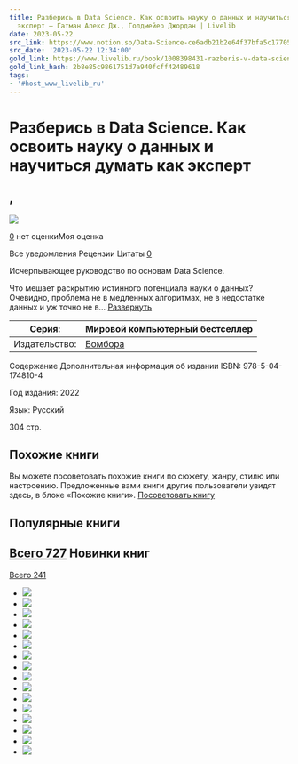 ```yaml
---
title: Разберись в Data Science. Как освоить науку о данных и научиться думать как
  эксперт — Гатман Алекс Дж., Голдмейер Джордан | Livelib
date: 2023-05-22
src_link: https://www.notion.so/Data-Science-ce6adb21b2e64f37bfa5c17705b0aad0
src_date: '2023-05-22 12:34:00'
gold_link: https://www.livelib.ru/book/1008398431-razberis-v-data-science-kak-osvoit-nauku-o-dannyh-i-nauchitsya-dumat-kak-ekspert-gatman-aleks-dzh
gold_link_hash: 2b8e85c9861751d7a940fcff42489618
tags:
- '#host_www_livelib_ru'
---
```



Разберись в Data Science. Как освоить науку о данных и научиться думать как эксперт
===================================================================================


,
-


![](https://s1.livelib.ru/boocover/1008398431/200x305/261f/__Razberis_v_Data_Science._Kak_osvoit_nauku_o_dannyh_i_nauchitsya_dumat_kak_eksp.jpg)


[0](javascript:void(0); "Рейтинг ожидания книги 0.000") нет оценкиМоя оценка


Все уведомления
Рецензии
Цитаты
[0](javascript:void(0);)

 Исчерпывающее руководство по основам Data Science.

 Что мешает раскрытию истинного потенциала науки о данных? Очевидно, проблема не в медленных алгоритмах, не в недостатке данных и уж точно не в…
 [Развернуть](javascript:void(0);)


| Серия: | Мировой компьютерный бестселлер |
| --- | --- |
| Издательство: | [Бомбора](/publisher/61748-bombora) |


Содержание 
Дополнительная информация об издании
ISBN: 978-5-04-174810-4


Год издания: 2022


Язык: 
 Русский


304 стр.




Похожие книги
-------------



 Вы можете посоветовать похожие книги по сюжету, жанру, стилю или настроению. Предложенные вами книги другие пользователи увидят здесь, в блоке «Похожие книги». [Посоветовать книгу](javascript:void(0); "Посоветуйте похожие книги")



Популярные книги
----------------


[Всего 727](/books/movers-and-shakers)
Новинки книг
------------


[Всего 241](/books/novelties)
* [![](/pagespeed_static/1.JiBnMqyl6S.gif)](/book/1008525991-kuklolov-darina-strelchenko)
* [![](/pagespeed_static/1.JiBnMqyl6S.gif)](/book/1008341911-magazinchik-vremeni-kim-sonjon)
* [![](/pagespeed_static/1.JiBnMqyl6S.gif)](/book/1008537847-iesinanepsi-kretinodole-sbornik-rezhis-messak)
* [![](/pagespeed_static/1.JiBnMqyl6S.gif)](/book/1008556633-razlom-titanika-evgenij-nesmeyanov)
* [![](/pagespeed_static/1.JiBnMqyl6S.gif)](/book/1008455236-podvodnye-kamni-nora-roberts)
* [![](/pagespeed_static/1.JiBnMqyl6S.gif)](/book/1008495043-simfoniya-dlya-smertelnogo-trona-e-dzh-mellou)
* [![](/pagespeed_static/1.JiBnMqyl6S.gif)](/book/1008442399-devochka-s-lisim-hvostom-tom-1-von-phjon-son)
* [![](/pagespeed_static/1.JiBnMqyl6S.gif)](/book/1008417247-yaponiya-iznutri-kak-na-samom-dele-zhivut-v-strane-voshodyaschego-solntsa-marina-chizhova)
* [![](/pagespeed_static/1.JiBnMqyl6S.gif)](/book/1008529831-topi-i-vysi-moego-serdtsa-darya-dugina)
* [![](/pagespeed_static/1.JiBnMqyl6S.gif)](/book/1008496996-prisyagnuvshaya-cherepu-brajan-stejvli)
* [![](/pagespeed_static/1.JiBnMqyl6S.gif)](/book/1008453894-razum-samoubijtsy-pochemu-molodye-lyudi-reshayut-umeret-edvin-shnejdman)
* [![](/pagespeed_static/1.JiBnMqyl6S.gif)](/book/1008536035-ogni-v-more-mikel-rejna)
* [![](/pagespeed_static/1.JiBnMqyl6S.gif)](/book/1008505519-net-dyma-bez-menya-enni-dajver)
* [![](/pagespeed_static/1.JiBnMqyl6S.gif)](/book/1008496993-hygge-doma-sekrety-uyuta-podatski-majk-viking)
* [![](/pagespeed_static/1.JiBnMqyl6S.gif)](/book/1008537835-op-oloop-huan-filloj)
* [![](/pagespeed_static/1.JiBnMqyl6S.gif)](/book/1008485845-ubijstvo-v-gorode-bez-imeni-kejgo-higasino)